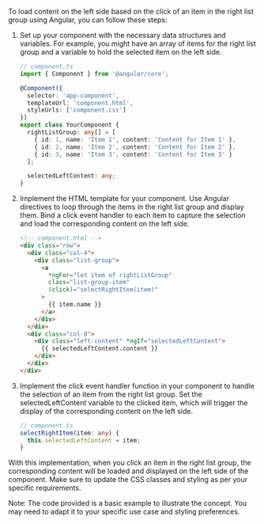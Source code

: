 To load content on the left side based on the click of an item in the right list group using Angular, you can follow these steps:

1. Set up your component with the necessary data structures and variables. For example, you might have an array of items for the right list group and a variable to hold the selected item on the left side.

   ```typescript
   // component.ts
   import { Component } from '@angular/core';

   @Component({
     selector: 'app-component',
     templateUrl: 'component.html',
     styleUrls: ['component.css']
   })
   export class YourComponent {
     rightListGroup: any[] = [
       { id: 1, name: 'Item 1', content: 'Content for Item 1' },
       { id: 2, name: 'Item 2', content: 'Content for Item 2' },
       { id: 3, name: 'Item 3', content: 'Content for Item 3' }
     ];

     selectedLeftContent: any;
   }
   ```

2. Implement the HTML template for your component. Use Angular directives to loop through the items in the right list group and display them. Bind a click event handler to each item to capture the selection and load the corresponding content on the left side.

   ```html
   <!-- component.html -->
   <div class="row">
     <div class="col-4">
       <div class="list-group">
         <a
           *ngFor="let item of rightListGroup"
           class="list-group-item"
           (click)="selectRightItem(item)"
         >
           {{ item.name }}
         </a>
       </div>
     </div>
     <div class="col-8">
       <div class="left-content" *ngIf="selectedLeftContent">
         {{ selectedLeftContent.content }}
       </div>
     </div>
   </div>
   ```

3. Implement the click event handler function in your component to handle the selection of an item from the right list group. Set the selectedLeftContent variable to the clicked item, which will trigger the display of the corresponding content on the left side.

   ```typescript
   // component.ts
   selectRightItem(item: any) {
     this.selectedLeftContent = item;
   }
   ```

With this implementation, when you click an item in the right list group, the corresponding content will be loaded and displayed on the left side of the component. Make sure to update the CSS classes and styling as per your specific requirements.

Note: The code provided is a basic example to illustrate the concept. You may need to adapt it to your specific use case and styling preferences.